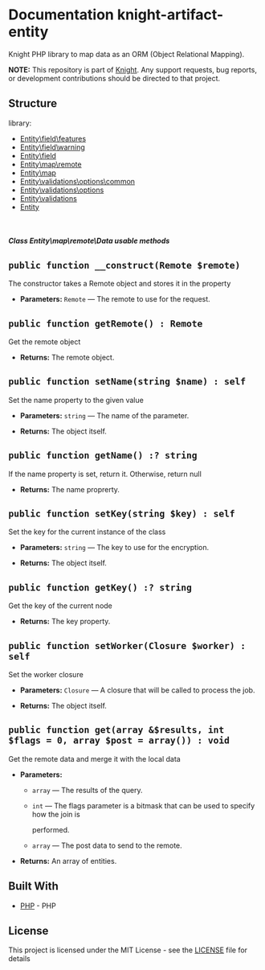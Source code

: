 # Documentation knight-artifact-entity

Knight PHP library to map data as an ORM (Object Relational Mapping).

**NOTE:** This repository is part of [Knight](https://github.com/energia-source/knight). Any
support requests, bug reports, or development contributions should be directed to
that project.

## Structure

library:
- [Entity\field\features](https://github.com/energia-source/knight-artifact-entity/tree/main/lib/field/features)
- [Entity\field\warning](https://github.com/energia-source/knight-artifact-entity/tree/main/lib/field/warning)
- [Entity\field](https://github.com/energia-source/knight-artifact-entity/tree/main/lib/field)
- [Entity\map\remote](https://github.com/energia-source/knight-artifact-entity/tree/main/lib/map/remote)
- [Entity\map](https://github.com/energia-source/knight-artifact-entity/tree/main/lib/map)
- [Entity\validations\options\common](https://github.com/energia-source/knight-artifact-entity/tree/main/lib/options/common)
- [Entity\validations\options](https://github.com/energia-source/knight-artifact-entity/tree/main/lib/options)
- [Entity\validations](https://github.com/energia-source/knight-artifact-entity/tree/main/lib/validations)
- [Entity](https://github.com/energia-source/knight-knight-artifact-entity/blob/main/lib)

<br>

#### ***Class Entity\map\remote\Data usable methods***

## `public function __construct(Remote $remote)`

The constructor takes a Remote object and stores it in the property

 * **Parameters:** `Remote` — The remote to use for the request.

## `public function getRemote() : Remote`

Get the remote object

 * **Returns:** The remote object.

## `public function setName(string $name) : self`

Set the name property to the given value

 * **Parameters:** `string` — The name of the parameter.
 
 * **Returns:** The object itself.

## `public function getName() :? string`

If the name property is set, return it. Otherwise, return null

 * **Returns:** The name proprerty.

## `public function setKey(string $key) : self`

Set the key for the current instance of the class

 * **Parameters:** `string` — The key to use for the encryption.
 
 * **Returns:** The object itself.

## `public function getKey() :? string`

Get the key of the current node

 * **Returns:** The key property.

## `public function setWorker(Closure $worker) : self`

Set the worker closure

 * **Parameters:** `Closure` — A closure that will be called to process the job.
 
 * **Returns:** The object itself.

## `public function get(array &$results, int $flags = 0, array $post = array()) : void`

Get the remote data and merge it with the local data

 * **Parameters:**
   * `array` — The results of the query.
   * `int` — The flags parameter is a bitmask that can be used to specify how the join is

     performed.
   * `array` — The post data to send to the remote.
   
 * **Returns:** An array of entities.

## Built With

* [PHP](https://www.php.net/) - PHP

## License

This project is licensed under the MIT License - see the [LICENSE](LICENSE) file for details